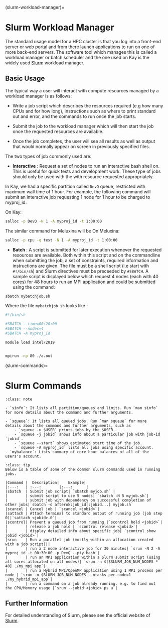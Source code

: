 (slurm-workload-manager)=
# Slurm Workload Manager

The standard usage model for a HPC cluster is that you log into a front-end server or web portal and from there launch applications to run on one of more back-end servers. The software tool which manages this is called a workload manager or batch scheduler and the one used on Kay is the widely used [Slurm](https://slurm.schedmd.com/) workload manager.

## Basic Usage

The typical way a user will interact with compute resources managed by a workload manager is as follows:

- Write a job script which describes the resources required (e.g how many CPUs and for how long), instructions such as where to print standard out and error, and the commands to run once the job starts.

- Submit the job to the workload manager which will then start the job once the requested resources are available.

- Once the job completes, the user will see all results as well as output that would normally appear on screen in previously specified files.

The two types of job commonly used are:

- **Interactive** : Request a set of nodes to run an interactive bash shell on. This is useful for quick tests and development work. These type of jobs should only be used with the with resource requested appropriately.

In Kay, we had a specific partition called `DevQ` queue, restricted with maximum wall time of 1 hour. For example, the following command will submit an interactive job requesting 1 node for 1 hour to be charged to myproj_id:

On Kay:

```bash
salloc -p DevQ -N 1 -A myproj_id -t 1:00:00
```

The similar command for Meluxina will be 
On Meluxina:
```bash
salloc -p cpu -q test -N 1 -A myproj_id -t 1:00:00
```

- **Batch** : A script is submitted for later execution whenever the requested resources are available. Both within this script and on the commandline when submitting the job, a set of constraints, required information and instructions are given. The file must be a shell script (i.e start with `#!/bin/sh`) and Slurm directives must be preceeded by `#SBATCH`. A sample script is displayed below which request 4 nodes (each with 40 cores) for 48 hours to run an MPI application and could be submitted using the command:

```bash
sbatch mybatchjob.sh
```

Where the file `mybatchjob.sh` looks like -

```bash
#!/bin/sh 

#SBATCH --time=00:20:00
#SBATCH --nodes=4
#SBATCH -A myproj_id

module load intel/2019


mpirun -np 80 ./a.out
```

(slurm-commands)=
# Slurm Commands

``````{admonition} Slurm informational command summary
:class: note

- `sinfo`: It lists all partition/queues and limits. Run `man sinfo` for more details about the command and further arguments.

- `squeue`: It lists all queued jobs. Run `man squeue` for more details about the command and further arguments, such as 
    - `squeue -u $USER` prints jobs by the $USER.
    - `squeue -j jobid` shows info about a particular job with job-id `jobid`.
    - `squeue --start` shows estimated start time of the job.
    - `squeue -A myproj_id` lists all jobs using specific account.
- `mybalance`: Lists summary of core hour balances of all of the users's account.
``````


``````{admonition} Slurm job commands
:class: tip
Below is a table of some of the common slurm commands used in running jobs.
``````

```{table}
|Command | 	Description| 	Example|
|:---:   | :---:        |:---:      |
|sbatch  | Submit job script| `sbatch myjob.sh` |
|  	     | submit script to use 5 nodes| `sbatch -N 5 myjob.sh`|
|  	     | submit job with dependency on successful completion of other jobs|`sbatch -d afterok:job_id[:jobid...] myjob.sh`
|scancel | Cancel job | `scancel <jobid>`|
|sattach | Attach terminal to standard output of running job (job step 0)|`sattach <jobid>.0`|
|scontrol| Prevent a queued job from running |`scontrol hold <jobid>`|
|  	     | release a job hold | `scontrol release <jobid>`|
|  	     | display detailed info about specific job| `scontrol show jobid <jobid>`|
|srun 	 | Run a parallel job (mostly within an allocation created with a job script)||
|  	     | run a 2 node interactive job for 30 minutes| `srun -N 2 -A myproj_id -t 00:30:00 -p DevQ --pty bash`|
|  	     | run an MPI application within a Slurm submit script (using all cores allocated on all nodes)| `srun -n $[$SLURM_JOB_NUM_NODES * 40] ./my_mpi_app`|
|  	     | run a Hybrid MPI/OpenMP application using 1 MPI process per node | `srun -n $SLURM_JOB_NUM_NODES --ntasks-per-node=1 ./my_hybrid_mpi_app`|
|  	     | run a command on a job already running. e.g. to find out the CPU/Memory usage |`srun --jobid <jobid> ps u`|
```


## Further Information

For detailed understanding of Slurm, please see the official website of [Slurm](https://slurm.schedmd.com/).
